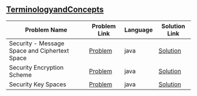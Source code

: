 ## [TerminologyandConcepts](https://www.hackerrank.com/domains/security/concepts)

|Problem Name|Problem Link|Language|Solution Link|
---|---|---|---
|Security - Message Space and Ciphertext Space|[Problem](https://www.hackerrank.com/challenges/security-message-space-and-ciphertext-space/problem)|java|[Solution](./Security-MessageSpaceandCiphertextSpace.java)|
|Security Encryption Scheme|[Problem](https://www.hackerrank.com/challenges/security-encryption-scheme/problem)|java|[Solution](./SecurityEncryptionScheme.java)|
|Security Key Spaces|[Problem](https://www.hackerrank.com/challenges/security-key-spaces/problem)|java|[Solution](./SecurityKeySpaces.java)|
